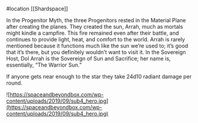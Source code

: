  #location [[Shardspace]]

In the Progenitor Myth, the three Progenitors rested in the Material Plane after creating the planes. They created the sun, Arrah, much as mortals might kindle a campfire. This fire remained even after their battle, and continues to provide light, heat, and comfort to the world. Arrah is rarely mentioned because it functions much like the sun we’re used to; it’s good that it’s there, but you definitely wouldn’t want to visit it. In the Sovereign Host, Dol Arrah is the Sovereign of Sun and Sacrifice; her name is, essentially, “The Warrior Sun.”

If anyone gets near enough to the star they take 24d10 radiant damage per round.


![https://spaceandbeyondbox.com/wp-content/uploads/2019/09/sub4_hero.jpg](https://spaceandbeyondbox.com/wp-content/uploads/2019/09/sub4_hero.jpg)